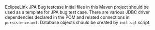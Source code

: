EclipseLink JPA Bug testcase
Initial files in this Maven project should be used as a template for JPA bug test case.
There are various JDBC driver dependencies declared in the POM and related connections in `persistence.xml`.
Database objects should be created by `init.sql` script.